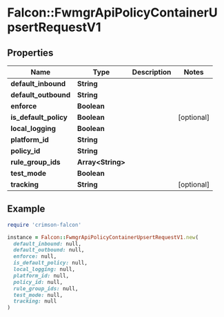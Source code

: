 # Falcon::FwmgrApiPolicyContainerUpsertRequestV1

## Properties

| Name | Type | Description | Notes |
| ---- | ---- | ----------- | ----- |
| **default_inbound** | **String** |  |  |
| **default_outbound** | **String** |  |  |
| **enforce** | **Boolean** |  |  |
| **is_default_policy** | **Boolean** |  | [optional] |
| **local_logging** | **Boolean** |  |  |
| **platform_id** | **String** |  |  |
| **policy_id** | **String** |  |  |
| **rule_group_ids** | **Array&lt;String&gt;** |  |  |
| **test_mode** | **Boolean** |  |  |
| **tracking** | **String** |  | [optional] |

## Example

```ruby
require 'crimson-falcon'

instance = Falcon::FwmgrApiPolicyContainerUpsertRequestV1.new(
  default_inbound: null,
  default_outbound: null,
  enforce: null,
  is_default_policy: null,
  local_logging: null,
  platform_id: null,
  policy_id: null,
  rule_group_ids: null,
  test_mode: null,
  tracking: null
)
```

